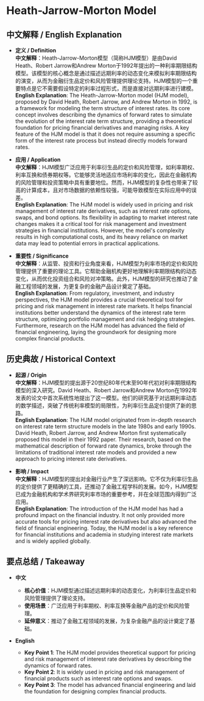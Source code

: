 # Heath-Jarrow-Morton Model

## 中文解释 / English Explanation

* **定义 / Definition**  
  **中文解释**：Heath-Jarrow-Morton模型（简称HJM模型）是由David Heath、Robert Jarrow和Andrew Morton于1992年提出的一种利率期限结构模型。该模型的核心概念是通过描述远期利率的动态变化来模拟利率期限结构的演变，从而为金融衍生品定价和风险管理提供理论支持。HJM模型的一个重要特点是它不需要假设特定的利率过程形式，而是直接对远期利率进行建模。  
  **English Explanation**: The Heath-Jarrow-Morton model (HJM model), proposed by David Heath, Robert Jarrow, and Andrew Morton in 1992, is a framework for modeling the term structure of interest rates. Its core concept involves describing the dynamics of forward rates to simulate the evolution of the interest rate term structure, providing a theoretical foundation for pricing financial derivatives and managing risks. A key feature of the HJM model is that it does not require assuming a specific form of the interest rate process but instead directly models forward rates.

* **应用 / Application**  
  **中文解释**：HJM模型广泛应用于利率衍生品的定价和风险管理，如利率期权、利率互换和债券期权等。它能够灵活地适应市场利率的变化，因此在金融机构的风险管理和投资策略中具有重要地位。然而，HJM模型的复杂性也带来了较高的计算成本，且对市场数据的依赖性较强，可能导致模型在实际应用中的误差。  
  **English Explanation**: The HJM model is widely used in pricing and risk management of interest rate derivatives, such as interest rate options, swaps, and bond options. Its flexibility in adapting to market interest rate changes makes it a critical tool for risk management and investment strategies in financial institutions. However, the model's complexity results in high computational costs, and its heavy reliance on market data may lead to potential errors in practical applications.

* **重要性 / Significance**  
  **中文解释**：从监管、投资和行业角度来看，HJM模型为利率市场的定价和风险管理提供了重要的理论工具。它帮助金融机构更好地理解利率期限结构的动态变化，从而优化投资组合和风险对冲策略。此外，HJM模型的研究也推动了金融工程领域的发展，为更复杂的金融产品设计奠定了基础。  
  **English Explanation**: From regulatory, investment, and industry perspectives, the HJM model provides a crucial theoretical tool for pricing and risk management in interest rate markets. It helps financial institutions better understand the dynamics of the interest rate term structure, optimizing portfolio management and risk hedging strategies. Furthermore, research on the HJM model has advanced the field of financial engineering, laying the groundwork for designing more complex financial products.

## 历史典故 / Historical Context

* **起源 / Origin**  
  **中文解释**：HJM模型的提出源于20世纪80年代末至90年代初对利率期限结构模型的深入研究。David Heath、Robert Jarrow和Andrew Morton在1992年发表的论文中首次系统性地提出了这一模型。他们的研究基于对远期利率动态的数学描述，突破了传统利率模型的局限性，为利率衍生品定价提供了新的思路。  
  **English Explanation**: The HJM model originated from in-depth research on interest rate term structure models in the late 1980s and early 1990s. David Heath, Robert Jarrow, and Andrew Morton first systematically proposed this model in their 1992 paper. Their research, based on the mathematical description of forward rate dynamics, broke through the limitations of traditional interest rate models and provided a new approach to pricing interest rate derivatives.

* **影响 / Impact**  
  **中文解释**：HJM模型的提出对金融行业产生了深远影响。它不仅为利率衍生品的定价提供了更精确的工具，还推动了金融工程学科的发展。如今，HJM模型已成为金融机构和学术界研究利率市场的重要参考，并在全球范围内得到广泛应用。  
  **English Explanation**: The introduction of the HJM model has had a profound impact on the financial industry. It not only provided more accurate tools for pricing interest rate derivatives but also advanced the field of financial engineering. Today, the HJM model is a key reference for financial institutions and academia in studying interest rate markets and is widely applied globally.

## 要点总结 / Takeaway

* **中文**  
  - **核心价值**：HJM模型通过描述远期利率的动态变化，为利率衍生品定价和风险管理提供了理论支持。  
  - **使用场景**：广泛应用于利率期权、利率互换等金融产品的定价和风险管理。  
  - **延伸意义**：推动了金融工程领域的发展，为复杂金融产品的设计奠定了基础。

* **English**  
  - **Key Point 1**: The HJM model provides theoretical support for pricing and risk management of interest rate derivatives by describing the dynamics of forward rates.  
  - **Key Point 2**: It is widely used in pricing and risk management of financial products such as interest rate options and swaps.  
  - **Key Point 3**: The model has advanced financial engineering and laid the foundation for designing complex financial products.